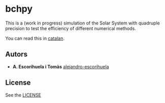 # bchpy
This is a (work in progress) simulation of the Solar System with quadruple precision to test the efficiency of different numerical methods.

You can read this in [catalan](README.ca.md).

## Autors
* **A. Escorihuela i Tomàs**  [alejandro-escorihuela](https://github.com/alejandro-escorihuela)
## License
See the [LICENSE](LICENSE)
